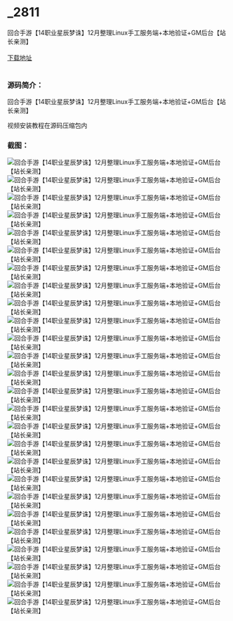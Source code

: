 # _2811
回合手游【14职业星辰梦诛】12月整理Linux手工服务端+本地验证+GM后台【站长亲测】
<br/></br>
[下载地址](https://www.uuid2.com/2811.html "下载地址")
<br/></br>
<h3>源码简介：</h3>
<p>回合手游【14职业星辰梦诛】12月整理Linux手工服务端+本地验证+GM后台【站长亲测】<p>
<p>视频安装教程在源码压缩包内<p>
<h3>截图：</h3>
<img src="https://www.uuid2.com/wp-content/uploads/img/202112/29c1eeb872.jpg" alt="回合手游【14职业星辰梦诛】12月整理Linux手工服务端+本地验证+GM后台【站长亲测】"><img src="https://www.uuid2.com/wp-content/uploads/img/202112/0d1aeb5902.jpg" alt="回合手游【14职业星辰梦诛】12月整理Linux手工服务端+本地验证+GM后台【站长亲测】"><img src="https://www.uuid2.com/wp-content/uploads/img/202112/699f110200.jpg" alt="回合手游【14职业星辰梦诛】12月整理Linux手工服务端+本地验证+GM后台【站长亲测】"><img src="https://www.uuid2.com/wp-content/uploads/img/202112/2fd4245718.jpg" alt="回合手游【14职业星辰梦诛】12月整理Linux手工服务端+本地验证+GM后台【站长亲测】"><img src="https://www.uuid2.com/wp-content/uploads/img/202112/9c83ea6422.jpg" alt="回合手游【14职业星辰梦诛】12月整理Linux手工服务端+本地验证+GM后台【站长亲测】"><img src="https://www.uuid2.com/wp-content/uploads/img/202112/8ff5e9a566.jpg" alt="回合手游【14职业星辰梦诛】12月整理Linux手工服务端+本地验证+GM后台【站长亲测】"><img src="https://www.uuid2.com/wp-content/uploads/img/202112/7c9181e723.jpg" alt="回合手游【14职业星辰梦诛】12月整理Linux手工服务端+本地验证+GM后台【站长亲测】"><img src="https://www.uuid2.com/wp-content/uploads/img/202112/d0c9980200.jpg" alt="回合手游【14职业星辰梦诛】12月整理Linux手工服务端+本地验证+GM后台【站长亲测】"><img src="https://www.uuid2.com/wp-content/uploads/img/202112/de4d0f6157.jpg" alt="回合手游【14职业星辰梦诛】12月整理Linux手工服务端+本地验证+GM后台【站长亲测】"><img src="https://www.uuid2.com/wp-content/uploads/img/202112/8a48cc0130.jpg" alt="回合手游【14职业星辰梦诛】12月整理Linux手工服务端+本地验证+GM后台【站长亲测】"><img src="https://www.uuid2.com/wp-content/uploads/img/202112/7404a05869.jpg" alt="回合手游【14职业星辰梦诛】12月整理Linux手工服务端+本地验证+GM后台【站长亲测】"><img src="https://www.uuid2.com/wp-content/uploads/img/202112/52c3859764.jpg" alt="回合手游【14职业星辰梦诛】12月整理Linux手工服务端+本地验证+GM后台【站长亲测】"><img src="https://www.uuid2.com/wp-content/uploads/img/202112/973ce9d455.jpg" alt="回合手游【14职业星辰梦诛】12月整理Linux手工服务端+本地验证+GM后台【站长亲测】"><img src="https://www.uuid2.com/wp-content/uploads/img/202112/4589f1b403.jpg" alt="回合手游【14职业星辰梦诛】12月整理Linux手工服务端+本地验证+GM后台【站长亲测】"><img src="https://www.uuid2.com/wp-content/uploads/img/202112/591f4ec586.jpg" alt="回合手游【14职业星辰梦诛】12月整理Linux手工服务端+本地验证+GM后台【站长亲测】"><img src="https://www.uuid2.com/wp-content/uploads/img/202112/121c359636.jpg" alt="回合手游【14职业星辰梦诛】12月整理Linux手工服务端+本地验证+GM后台【站长亲测】"><img src="https://www.uuid2.com/wp-content/uploads/img/202112/f0d2e97515.jpg" alt="回合手游【14职业星辰梦诛】12月整理Linux手工服务端+本地验证+GM后台【站长亲测】"><img src="https://www.uuid2.com/wp-content/uploads/img/202112/5d2301a988.jpg" alt="回合手游【14职业星辰梦诛】12月整理Linux手工服务端+本地验证+GM后台【站长亲测】"><img src="https://www.uuid2.com/wp-content/uploads/img/202112/0cb3beb509.jpg" alt="回合手游【14职业星辰梦诛】12月整理Linux手工服务端+本地验证+GM后台【站长亲测】"><img src="https://www.uuid2.com/wp-content/uploads/img/202112/9c648d4556.jpg" alt="回合手游【14职业星辰梦诛】12月整理Linux手工服务端+本地验证+GM后台【站长亲测】"><img src="https://www.uuid2.com/wp-content/uploads/img/202112/ec3945e776.jpg" alt="回合手游【14职业星辰梦诛】12月整理Linux手工服务端+本地验证+GM后台【站长亲测】"><img src="https://www.uuid2.com/wp-content/uploads/img/202112/1d480af776.jpg" alt="回合手游【14职业星辰梦诛】12月整理Linux手工服务端+本地验证+GM后台【站长亲测】"><img src="https://www.uuid2.com/wp-content/uploads/img/202112/0cc9bb1206.jpg" alt="回合手游【14职业星辰梦诛】12月整理Linux手工服务端+本地验证+GM后台【站长亲测】"><img src="https://www.uuid2.com/wp-content/uploads/img/202112/45d8190971.jpg" alt="回合手游【14职业星辰梦诛】12月整理Linux手工服务端+本地验证+GM后台【站长亲测】"><img src="https://www.uuid2.com/wp-content/uploads/img/202112/50c9e90645.jpg" alt="回合手游【14职业星辰梦诛】12月整理Linux手工服务端+本地验证+GM后台【站长亲测】"><img src="https://www.uuid2.com/wp-content/uploads/img/202112/fc4c3e3306.jpg" alt="回合手游【14职业星辰梦诛】12月整理Linux手工服务端+本地验证+GM后台【站长亲测】">
